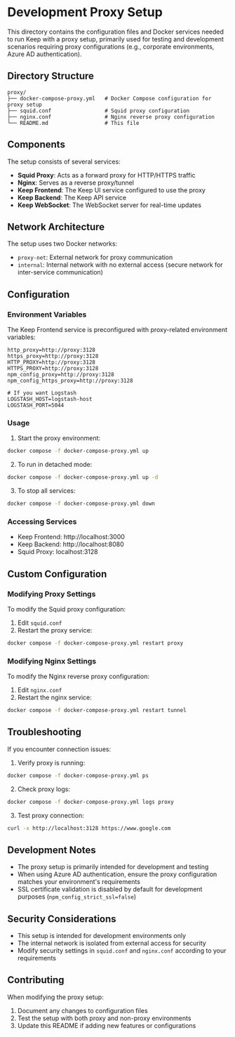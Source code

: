 # Development Proxy Setup

This directory contains the configuration files and Docker services needed to run Keep with a proxy setup, primarily used for testing and development scenarios requiring proxy configurations (e.g., corporate environments, Azure AD authentication).

## Directory Structure

```
proxy/
├── docker-compose-proxy.yml   # Docker Compose configuration for proxy setup
├── squid.conf                 # Squid proxy configuration
├── nginx.conf                 # Nginx reverse proxy configuration
└── README.md                  # This file
```

## Components

The setup consists of several services:

- **Squid Proxy**: Acts as a forward proxy for HTTP/HTTPS traffic
- **Nginx**: Serves as a reverse proxy/tunnel
- **Keep Frontend**: The Keep UI service configured to use the proxy
- **Keep Backend**: The Keep API service
- **Keep WebSocket**: The WebSocket server for real-time updates

## Network Architecture

The setup uses two Docker networks:

- `proxy-net`: External network for proxy communication
- `internal`: Internal network with no external access (secure network for inter-service communication)

## Configuration

### Environment Variables

The Keep Frontend service is preconfigured with proxy-related environment variables:

```env
http_proxy=http://proxy:3128
https_proxy=http://proxy:3128
HTTP_PROXY=http://proxy:3128
HTTPS_PROXY=http://proxy:3128
npm_config_proxy=http://proxy:3128
npm_config_https_proxy=http://proxy:3128

# If you want Logstash
LOGSTASH_HOST=logstash-host
LOGSTASH_PORT=5044
```

### Usage

1. Start the proxy environment:

```bash
docker compose -f docker-compose-proxy.yml up
```

2. To run in detached mode:

```bash
docker compose -f docker-compose-proxy.yml up -d
```

3. To stop all services:

```bash
docker compose -f docker-compose-proxy.yml down
```


### Accessing Services

- Keep Frontend: http://localhost:3000
- Keep Backend: http://localhost:8080
- Squid Proxy: localhost:3128

## Custom Configuration

### Modifying Proxy Settings

To modify the Squid proxy configuration:

1. Edit `squid.conf`
2. Restart the proxy service:

```bash
docker compose -f docker-compose-proxy.yml restart proxy
```

### Modifying Nginx Settings

To modify the Nginx reverse proxy configuration:

1. Edit `nginx.conf`
2. Restart the nginx service:

```bash
docker compose -f docker-compose-proxy.yml restart tunnel
```

## Troubleshooting

If you encounter connection issues:

1. Verify proxy is running:

```bash
docker compose -f docker-compose-proxy.yml ps
```

2. Check proxy logs:

```bash
docker compose -f docker-compose-proxy.yml logs proxy
```

3. Test proxy connection:

```bash
curl -x http://localhost:3128 https://www.google.com
```

## Development Notes

- The proxy setup is primarily intended for development and testing
- When using Azure AD authentication, ensure the proxy configuration matches your environment's requirements
- SSL certificate validation is disabled by default for development purposes (`npm_config_strict_ssl=false`)

## Security Considerations

- This setup is intended for development environments only
- The internal network is isolated from external access for security
- Modify security settings in `squid.conf` and `nginx.conf` according to your requirements

## Contributing

When modifying the proxy setup:

1. Document any changes to configuration files
2. Test the setup with both proxy and non-proxy environments
3. Update this README if adding new features or configurations
